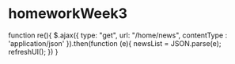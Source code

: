 # homeworkWeek3
  function re(){
        $.ajax({
        type: "get",
        url: "/home/news",
        contentType : 'application/json'
        }).then(function (e){
            newsList = JSON.parse(e);
            refreshUI();
        })
    }
